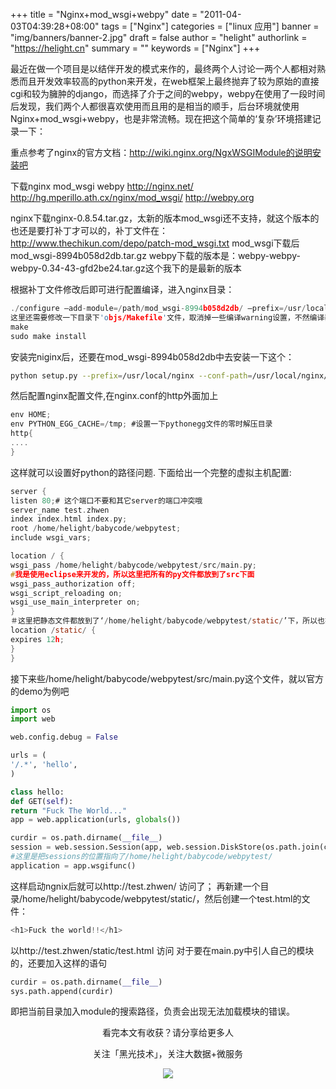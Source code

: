 +++
title = "Nginx+mod_wsgi+webpy"
date = "2011-04-03T04:39:28+08:00"
tags = ["Nginx"]
categories = ["linux 应用"]
banner = "img/banners/banner-2.jpg"
draft = false
author = "helight"
authorlink = "https://helight.cn"
summary = ""
keywords = ["Nginx"]
+++

最近在做一个项目是以结伴开发的模式来作的，最终两个人讨论一两个人都相对熟悉而且开发效率较高的python来开发，在web框架上最终抛弃了较为原始的直接cgi和较为臃肿的django，而选择了介于之间的webpy，webpy在使用了一段时间后发现，我们两个人都很喜欢使用而且用的是相当的顺手，后台环境就使用Nginx+mod_wsgi+webpy，也是非常流畅。现在把这个简单的‘复杂’环境搭建记录一下：
<!--more-->
重点参考了nginx的官方文档：http://wiki.nginx.org/NgxWSGIModule的说明安装吧
<!--more-->
下载nginx mod_wsgi webpy
http://nginx.net/
http://hg.mperillo.ath.cx/nginx/mod_wsgi/
http://webpy.org

nginx下载nginx-0.8.54.tar.gz，太新的版本mod_wsgi还不支持，就这个版本的也还是要打补丁才可以的，补丁文件在：
http://www.thechikun.com/depo/patch-mod_wsgi.txt
mod_wsgi下载后mod_wsgi-8994b058d2db.tar.gz
webpy下载的版本是：webpy-webpy-webpy-0.34-43-gfd2be24.tar.gz这个我下的是最新的版本

根据补丁文件修改后即可进行配置编译，进入nginx目录：
```c
./configure —add-module=/path/mod_wsgi-8994b058d2db/ —prefix=/usr/local/nginx
这里还需要修改一下目录下'objs/Makefile'文件，取消掉一些编译warning设置，不然编译器会把warning也认为是error来处理。
make
sudo make install
```
安装完niginx后，还要在mod_wsgi-8994b058d2db中去安装一下这个：
```sh
python setup.py --prefix=/usr/local/nginx --conf-path=/usr/local/nginx/conf --sbin-path=/usr/local/nginx/sbin
```
然后配置nginx配置文件,在nginx.conf的http外面加上
```c
env HOME;
env PYTHON_EGG_CACHE=/tmp; #设置一下pythonegg文件的零时解压目录
http{
....
}
```
这样就可以设置好python的路径问题.
下面给出一个完整的虚拟主机配置:
```c
server {
listen 80;# 这个端口不要和其它server的端口冲突哦
server_name test.zhwen
index index.html index.py;
root /home/helight/babycode/webpytest;
include wsgi_vars;

location / {
wsgi_pass /home/helight/babycode/webpytest/src/main.py;
#我是使用eclipse来开发的，所以这里把所有的py文件都放到了src下面
wsgi_pass_authorization off;
wsgi_script_reloading on;
wsgi_use_main_interpreter on;
}
＃这里把静态文件都放到了‘/home/helight/babycode/webpytest/static/’下，所以也指定了这个目录的访问，这个目录下既可以放图片，js，css，html等文件了
location /static/ {
expires 12h;
}
}
```
接下来些/home/helight/babycode/webpytest/src/main.py这个文件，就以官方的demo为例吧
```python
import os
import web

web.config.debug = False

urls = (
'/.*', 'hello',
)

class hello:
def GET(self):
return "Fuck The World..."
app = web.application(urls, globals())

curdir = os.path.dirname(__file__)
session = web.session.Session(app, web.session.DiskStore(os.path.join(curdir+"../",'sessions')),)
#这里是把sessions的位置指向了/home/helight/babycode/webpytest/
application = app.wsgifunc()
```
这样启动ngnix后就可以http://test.zhwen/  访问了；
再新建一个目录/home/helight/babycode/webpytest/static/，然后创建一个test.html的文件：
```c
<h1>Fuck the world!!</h1>
```
以http://test.zhwen/static/test.html 访问
对于要在main.py中引人自己的模块的，还要加入这样的语句
```python
curdir = os.path.dirname(__file__)
sys.path.append(curdir)
```
即把当前目录加入module的搜索路径，负责会出现无法加载模块的错误。

<center>
看完本文有收获？请分享给更多人<br>

关注「黑光技术」，关注大数据+微服务<br>

![](/img/qrcode_helight_tech.jpg)
</center>
